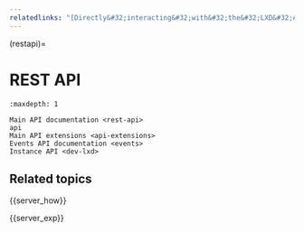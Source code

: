 ```yaml
---
relatedlinks: "[Directly&#32;interacting&#32;with&#32;the&#32;LXD&#32;API](https://ubuntu.com/blog/directly-interacting-with-the-lxd-api)"
---
```


(restapi)=
# REST API

```{toctree}
:maxdepth: 1

Main API documentation <rest-api>
api
Main API extensions <api-extensions>
Events API documentation <events>
Instance API <dev-lxd>
```

## Related topics

{{server_how}}

{{server_exp}}
